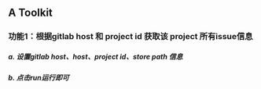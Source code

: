 ## A Toolkit



### 功能1：根据gitlab host 和 project id 获取该 project 所有issue信息

##### a. 设置gitlab host、host、project id、store path 信息
##### b. 点击run运行即可












